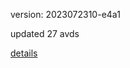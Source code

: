 version: 2023072310-e4a1

updated 27 avds

[details](https://github.com/0x74f917491bfa7ebfa379/ali_avd_db/blob/master/change_log/2023/07/23/10/e4a1.txt)